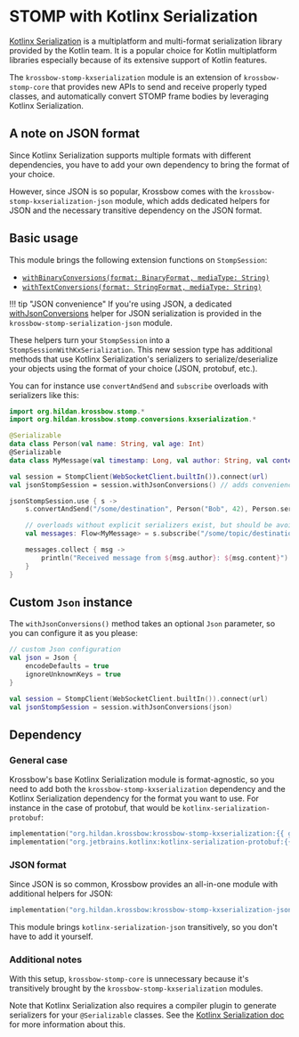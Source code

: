 # STOMP with Kotlinx Serialization

[Kotlinx Serialization](https://github.com/Kotlin/kotlinx.serialization) is a multiplatform and multi-format
serialization library provided by the Kotlin team.
It is a popular choice for Kotlin multiplatform libraries especially because of its extensive support of Kotlin features.

The `krossbow-stomp-kxserialization` module is an extension of `krossbow-stomp-core` that provides new APIs to 
send and receive properly typed classes, and automatically convert STOMP frame bodies by leveraging Kotlinx Serialization.

## A note on JSON format

Since Kotlinx Serialization supports multiple formats with different dependencies, you have to add your own dependency
to bring the format of your choice.

However, since JSON is so popular, Krossbow comes with the `krossbow-stomp-kxserialization-json` module, which adds 
dedicated helpers for JSON and the necessary transitive dependency on the JSON format.

## Basic usage

This module brings the following extension functions on `StompSession`:

- [`withBinaryConversions(format: BinaryFormat, mediaType: String)`](../../kdoc/krossbow-stomp-kxserialization/org.hildan.krossbow.stomp.conversions.kxserialization/with-binary-conversions.html)
- [`withTextConversions(format: StringFormat, mediaType: String)`](../../kdoc/krossbow-stomp-kxserialization/org.hildan.krossbow.stomp.conversions.kxserialization/with-text-conversions.html)

!!! tip "JSON convenience"
    If you're using JSON, a dedicated
    [withJsonConversions](../../kdoc/krossbow-stomp-kxserialization-json/org.hildan.krossbow.stomp.conversions.kxserialization.json/with-json-conversions.html)
    helper for JSON serialization is provided in the `krossbow-stomp-serialization-json` module.

These helpers turn your `StompSession` into a `StompSessionWithKxSerialization`.
This new session type has additional methods that use Kotlinx Serialization's serializers to serialize/deserialize your
objects using the format of your choice (JSON, protobuf, etc.).

You can for instance use `convertAndSend` and `subscribe` overloads with serializers like this:

```kotlin
import org.hildan.krossbow.stomp.*
import org.hildan.krossbow.stomp.conversions.kxserialization.*

@Serializable
data class Person(val name: String, val age: Int)
@Serializable
data class MyMessage(val timestamp: Long, val author: String, val content: String)

val session = StompClient(WebSocketClient.builtIn()).connect(url)
val jsonStompSession = session.withJsonConversions() // adds convenience methods for kotlinx.serialization's conversions

jsonStompSession.use { s ->
    s.convertAndSend("/some/destination", Person("Bob", 42), Person.serializer()) 

    // overloads without explicit serializers exist, but should be avoided if you also target JavaScript
    val messages: Flow<MyMessage> = s.subscribe("/some/topic/destination", MyMessage.serializer())

    messages.collect { msg ->
        println("Received message from ${msg.author}: ${msg.content}")
    }
}
```

## Custom `Json` instance

The `withJsonConversions()` method takes an optional `Json` parameter, so you can configure it as you please:

```kotlin
// custom Json configuration
val json = Json {
    encodeDefaults = true
    ignoreUnknownKeys = true
}

val session = StompClient(WebSocketClient.builtIn()).connect(url)
val jsonStompSession = session.withJsonConversions(json)
```

## Dependency

### General case

Krossbow's base Kotlinx Serialization module is format-agnostic, so you need to add both the
`krossbow-stomp-kxserialization` dependency and the Kotlinx Serialization dependency for the format you want to use.
For instance in the case of protobuf, that would be `kotlinx-serialization-protobuf`:

```kotlin
implementation("org.hildan.krossbow:krossbow-stomp-kxserialization:{{ git.tag }}")
implementation("org.jetbrains.kotlinx:kotlinx-serialization-protobuf:{{ versions.kotlinxSerialization }}")
```

### JSON format

Since JSON is so common, Krossbow provides an all-in-one module with additional helpers for JSON:

```kotlin
implementation("org.hildan.krossbow:krossbow-stomp-kxserialization-json:{{ git.tag }}")
```

This module brings `kotlinx-serialization-json` transitively, so you don't have to add it yourself.

### Additional notes

With this setup, `krossbow-stomp-core` is unnecessary because it's transitively brought by the
`krossbow-stomp-kxserialization` modules.

Note that Kotlinx Serialization also requires a compiler plugin to generate serializers for your `@Serializable` classes.
See the [Kotlinx Serialization doc](https://github.com/Kotlin/kotlinx.serialization#dependency-on-the-json-library)
for more information about this.
